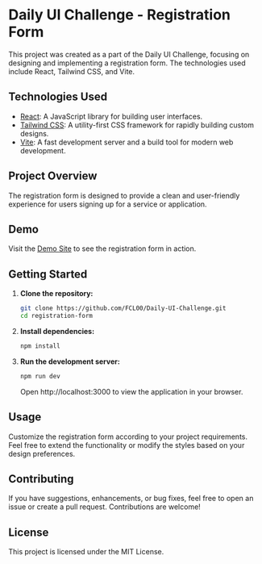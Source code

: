 # Daily UI Challenge - Registration Form

This project was created as a part of the Daily UI Challenge, focusing on designing and implementing a registration form. The technologies used include React, Tailwind CSS, and Vite.

## Technologies Used

- [React](https://reactjs.org/): A JavaScript library for building user interfaces.
- [Tailwind CSS](https://tailwindcss.com/): A utility-first CSS framework for rapidly building custom designs.
- [Vite](https://vitejs.dev/): A fast development server and a build tool for modern web development.

## Project Overview

The registration form is designed to provide a clean and user-friendly experience for users signing up for a service or application.

## Demo

Visit the [Demo Site](https://daily-ui-challenge-day-1.vercel.app) to see the registration form in action.

## Getting Started

1. **Clone the repository:**

   ```bash
   git clone https://github.com/FCL00/Daily-UI-Challenge.git
   cd registration-form

   ```

2. **Install dependencies:**

   ```bash
   npm install

   ```

3. **Run the development server:**

   ```bash
   npm run dev

   ```

   Open http://localhost:3000 to view the application in your browser.

## Usage

Customize the registration form according to your project requirements. Feel free to extend the functionality or modify the styles based on your design preferences.

## Contributing

If you have suggestions, enhancements, or bug fixes, feel free to open an issue or create a pull request. Contributions are welcome!

## License

This project is licensed under the MIT License.

